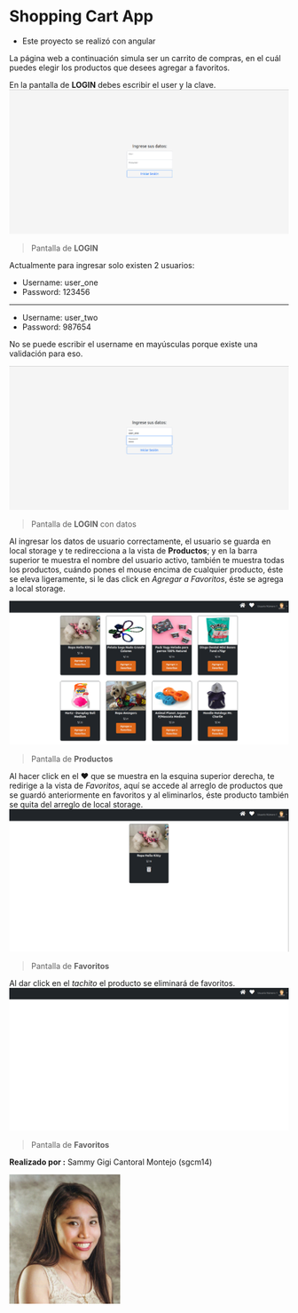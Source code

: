 Shopping Cart App
=============
- Este proyecto se realizó con angular

La página web a continuación simula ser un carrito de compras, en el cuál  puedes elegir los productos que desees agregar a favoritos.


En la pantalla de **LOGIN** debes escribir el user y la clave.
![](https://raw.githubusercontent.com/sgcm14/shopping-cart-app/main/doc/imagen-1.png)
> Pantalla de **LOGIN**

Actualmente para ingresar solo existen 2 usuarios:
* Username: user_one
* Password: 123456
---
* Username: user_two
* Password: 987654

No se puede escribir el username en mayúsculas porque existe una validación para eso.

![](https://raw.githubusercontent.com/sgcm14/shopping-cart-app/main/doc/imagen-2.png)
> Pantalla de **LOGIN** con datos

Al ingresar los datos de usuario correctamente, el usuario se guarda en local storage y te redirecciona a la vista de **Productos**; y en la barra superior te muestra el nombre del usuario activo, también te muestra todas los productos, cuándo pones el mouse encima de cualquier producto, éste se eleva ligeramente, si le das click en *Agregar a Favoritos*, éste se agrega a local storage.


![](https://raw.githubusercontent.com/sgcm14/shopping-cart-app/main/doc/imagen-3.png)
> Pantalla de **Productos** 

Al hacer click en el ❤ que se muestra en la esquina superior derecha, te redirige a la vista de *Favoritos*, aquí se accede al arreglo de productos que se guardó anteriormente en favoritos y al eliminarlos, éste producto también se quita del arreglo de local storage.
![](https://raw.githubusercontent.com/sgcm14/shopping-cart-app/main/doc/imagen-4.png)
> Pantalla de **Favoritos** 

Al dar click en el *tachito* el producto se eliminará de favoritos.
![](https://raw.githubusercontent.com/sgcm14/shopping-cart-app/main/doc/imagen-5.png)
> Pantalla de **Favoritos** 



**Realizado por :** Sammy Gigi Cantoral Montejo (sgcm14)

<img src ="https://raw.githubusercontent.com/sgcm14/sgcm14/main/sammy.jpg" width="200">
